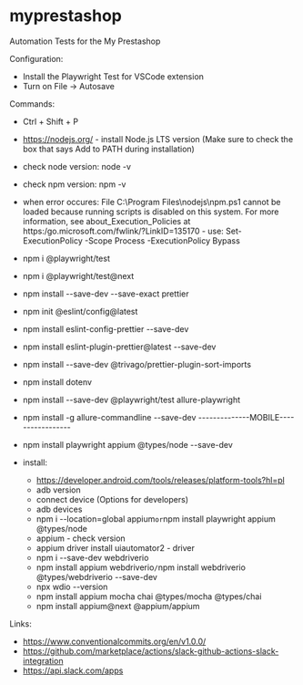 # myprestashop

Automation Tests for the My Prestashop

Configuration:

- Install the Playwright Test for VSCode extension
- Turn on File -> Autosave

Commands:

- Ctrl + Shift + P
- https://nodejs.org/ - install Node.js LTS version (Make sure to check the box that says Add to PATH during installation)
- check node version: node -v
- check npm version: npm -v
- when error occures: File C:\Program Files\nodejs\npm.ps1 cannot be loaded because running scripts is disabled on this system. For more information, see about_Execution_Policies at https:/go.microsoft.com/fwlink/?LinkID=135170 - use: Set-ExecutionPolicy -Scope Process -ExecutionPolicy Bypass

- npm i @playwright/test
- npm i @playwright/test@next
- npm install --save-dev --save-exact prettier
- npm init @eslint/config@latest
- npm install eslint-config-prettier --save-dev
- npm install eslint-plugin-prettier@latest --save-dev
- npm install --save-dev @trivago/prettier-plugin-sort-imports
- npm install dotenv
- npm install --save-dev @playwright/test allure-playwright
- npm install -g allure-commandline --save-dev
  --------------MOBILE-----------------
- npm install playwright appium @types/node --save-dev

- install:
  - https://developer.android.com/tools/releases/platform-tools?hl=pl
  - adb version
  - connect device (Options for developers)
  - adb devices
  - npm i --location=global appium`or`npm install playwright appium @types/node
  - appium - check version
  - appium driver install uiautomator2 - driver
  - npm i --save-dev webdriverio
  - npm install appium webdriverio`/`npm install webdriverio @types/webdriverio --save-dev
  - npx wdio --version
  - npm install appium mocha chai @types/mocha @types/chai
  - npm install appium@next @appium/appium

Links:

- https://www.conventionalcommits.org/en/v1.0.0/
- https://github.com/marketplace/actions/slack-github-actions-slack-integration
- https://api.slack.com/apps
